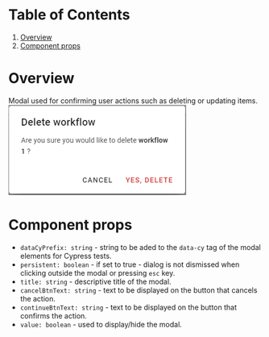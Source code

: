 <!--
  ~ Copyright 2022 Crown Copyright
  ~
  ~ Licensed under the Apache License, Version 2.0 (the "License");
  ~ you may not use this file except in compliance with the License.
  ~ You may obtain a copy of the License at
  ~
  ~ http://www.apache.org/licenses/LICENSE-2.0
  ~
  ~ Unless required by applicable law or agreed to in writing, software
  ~ distributed under the License is distributed on an "AS IS" BASIS,
  ~ WITHOUT WARRANTIES OR CONDITIONS OF ANY KIND, either express or implied.
  ~ See the License for the specific language governing permissions and
  ~ limitations under the License.
-->

# Table of Contents
1. [Overview](#overview)
2. [Component props](#component-props)

# Overview
Modal used for confirming user actions such as deleting or updating items.
&nbsp;
![image](../static/confirmation-modal.png)

# Component props
- `dataCyPrefix: string` - string to be aded to the `data-cy` tag of the modal elements for Cypress tests.
- `persistent: boolean` - if set to true - dialog is not dismissed when clicking outside the modal or pressing `esc` key.
- `title: string` - descriptive title of the modal.
- `cancelBtnText: string` - text to be displayed on the button that cancels the action.
- `continueBtnText: string` - text to be displayed on the button that confirms the action.
- `value: boolean` - used to display/hide the modal.
